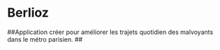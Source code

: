 # Berlioz


##Application créer pour améliorer les trajets quotidien des malvoyants dans le métro parisien. ##

